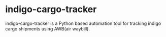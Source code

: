 # indigo-cargo-tracker
indigo-cargo-tracker is a Python based automation tool for tracking indigo cargo shipments using AWB(air waybill).
